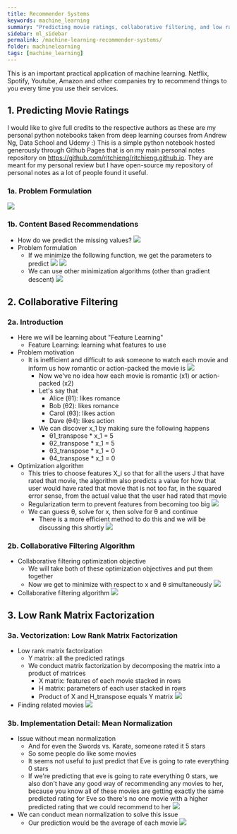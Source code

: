 ```yaml
---
title: Recommender Systems
keywords: machine_learning
summary: "Predicting movie ratings, collaborative filtering, and low rank matrix factorization."
sidebar: ml_sidebar
permalink: /machine-learning-recommender-systems/
folder: machinelearning
tags: [machine_learning]
---
```


This is an important practical application of machine learning. Netflix, Spotify, Youtube, Amazon and other companies try to recommend things to you every time you use their services.

## 1. Predicting Movie Ratings
I would like to give full credits to the respective authors as these are my personal python notebooks taken from deep learning courses from Andrew Ng, Data School and Udemy :) This is a simple python notebook hosted generously through Github Pages that is on my main personal notes repository on https://github.com/ritchieng/ritchieng.github.io. They are meant for my personal review but I have open-source my repository of personal notes as a lot of people found it useful.

### 1a. Problem Formulation
![](https://raw.githubusercontent.com/ritchieng/machine-learning-stanford/master/w9_anomaly_recommender/anomaly_detection24.png)

### 1b. Content Based Recommendations
- How do we predict the missing values? 
![](https://raw.githubusercontent.com/ritchieng/machine-learning-stanford/master/w9_anomaly_recommender/anomaly_detection25.png)
- Problem formulation
    - If we minimize the following function, we get the parameters to predict 
    ![](https://raw.githubusercontent.com/ritchieng/machine-learning-stanford/master/w9_anomaly_recommender/anomaly_detection26.png)
    ![](https://raw.githubusercontent.com/ritchieng/machine-learning-stanford/master/w9_anomaly_recommender/anomaly_detection27.png)
    - We can use other minimization algorithms (other than gradient descent)
    ![](https://raw.githubusercontent.com/ritchieng/machine-learning-stanford/master/w9_anomaly_recommender/anomaly_detection28.png)

## 2. Collaborative Filtering

### 2a. Introduction
- Here we will be learning about "Feature Learning"
    - Feature Learning: learning what features to use
- Problem motivation
    - It is inefficient and difficult to ask someone to watch each movie and inform us how romantic or action-packed the movie is
    ![](https://raw.githubusercontent.com/ritchieng/machine-learning-stanford/master/w9_anomaly_recommender/anomaly_detection29.png)
        - Now we've no idea how each movie is romantic (x1) or action-packed (x2)
        - Let's say that
            - Alice (θ1): likes romance
            - Bob (θ2): likes romance
            - Carol (θ3): likes action
            - Dave (θ4): likes action
        - We can discover x_1 by making sure the following happens
            - θ1_transpose * x_1 = 5
            - θ2_transpose * x_1 = 5
            - θ3_transpose * x_1 = 0
            - θ4_transpose * x_1 = 0
- Optimization algorithm
    - This tries to choose features X_i so that for all the users J that have rated that movie, the algorithm also predicts a value for how that user would have rated that movie that is not too far, in the squared error sense, from the actual value that the user had rated that movie
    - Regularization term to prevent features from becoming too big
    ![](https://raw.githubusercontent.com/ritchieng/machine-learning-stanford/master/w9_anomaly_recommender/anomaly_detection30.png)
    - We can guess θ, solve for x, then solve for θ and continue
        - There is a more efficient method to do this and we will be discussing this shortly
    ![](https://raw.githubusercontent.com/ritchieng/machine-learning-stanford/master/w9_anomaly_recommender/anomaly_detection31.png)
    
### 2b. Collaborative Filtering Algorithm
- Collaborative filtering optimization objective
    - We will take both of these optimization objectives and put them together
    - Now we get to minimize with respect to x and θ simultaneously
    ![](https://raw.githubusercontent.com/ritchieng/machine-learning-stanford/master/w9_anomaly_recommender/anomaly_detection32.png)
- Collaborative filtering algorithm
![](https://raw.githubusercontent.com/ritchieng/machine-learning-stanford/master/w9_anomaly_recommender/anomaly_detection33.png)

## 3. Low Rank Matrix Factorization

### 3a. Vectorization: Low Rank Matrix Factorization
- Low rank matrix factorization
    - Y matrix: all the predicted ratings
    - We conduct matrix factorization by decomposing the matrix into a product of matrices
        - X matrix: features of each movie stacked in rows
        - H matrix: parameters of each user stacked in rows
        - Product of X and H_transpose equals Y matrix
![](https://raw.githubusercontent.com/ritchieng/machine-learning-stanford/master/w9_anomaly_recommender/anomaly_detection34.png)
- Finding related movies
![](https://raw.githubusercontent.com/ritchieng/machine-learning-stanford/master/w9_anomaly_recommender/anomaly_detection35.png)

### 3b. Implementation Detail: Mean Normalization
- Issue without mean normalization
    - And for even the Swords vs. Karate, someone rated it 5 stars
    - So some people do like some movies
    - It seems not useful to just predict that Eve is going to rate everything 0 stars
    - If we're predicting that eve is going to rate everything 0 stars, we also don't have any good way of recommending any movies to her, because you know all of these movies are getting exactly the same predicted rating for Eve so there's no one movie with a higher predicted rating that we could recommend to her
![](https://raw.githubusercontent.com/ritchieng/machine-learning-stanford/master/w9_anomaly_recommender/anomaly_detection36.png)
- We can conduct mean normalization to solve this issue
    - Our prediction would be the average of each movie
    ![](https://raw.githubusercontent.com/ritchieng/machine-learning-stanford/master/w9_anomaly_recommender/anomaly_detection37.png)

